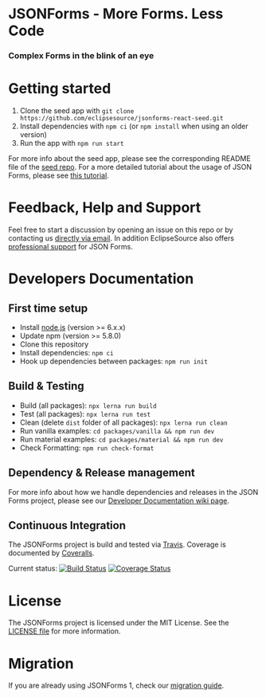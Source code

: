 # JSONForms - More Forms. Less Code
### Complex Forms in the blink of an eye

# Getting started
1. Clone the seed app with `git clone https://github.com/eclipsesource/jsonforms-react-seed.git`
2. Install dependencies with `npm ci` (or `npm install` when using an older version)
3. Run the app with `npm run start`

For more info about the seed app, please see the corresponding README file of the [seed repo](https://github.com/eclipsesource/jsonforms-react-seed).
For a more detailed tutorial about the usage of JSON Forms, please see [this tutorial](http://jsonforms.io/docs/tutorial).

# Feedback, Help and Support
Feel free to start a discussion by opening an issue on this repo or by contacting us [directly via email](mailto:jsonforms@eclipsesource.com?subject=JSON%20Forms).
In addition EclipseSource also offers [professional support](https://jsonforms.io/support) for JSON Forms.

# Developers Documentation

## First time setup
* Install [node.js](https://nodejs.org/) (version >= 6.x.x)
* Update npm (version >= 5.8.0)
* Clone this repository
* Install dependencies: `npm ci`
* Hook up dependencies between packages: `npm run init`

## Build & Testing
* Build (all packages): `npx lerna run build`
* Test (all packages): `npx lerna run test`
* Clean (delete `dist` folder of all packages): `npx lerna run clean`
* Run vanilla examples: `cd packages/vanilla && npm run dev`
* Run material examples: `cd packages/material && npm run dev`
* Check Formatting: `npm run check-format`

## Dependency & Release management
For more info about how we handle dependencies and releases in the JSON Forms project, please see our [Developer Documentation wiki page](https://github.com/eclipsesource/jsonforms/wiki/Developer-documentation). 

## Continuous Integration
The JSONForms project is build and tested via [Travis](https://travis-ci.org/). Coverage is documented by [Coveralls](https://coveralls.io).

Current status: [![Build Status](https://travis-ci.org/eclipsesource/jsonforms.svg?branch=master)](https://travis-ci.org/eclipsesource/jsonforms) [![Coverage Status](https://coveralls.io/repos/eclipsesource/jsonforms/badge.svg?branch=master&service=github)](https://coveralls.io/github/eclipsesource/jsonforms?branch=master)

# License
The JSONForms project is licensed under the MIT License. See the [LICENSE file](https://github.com/eclipsesource/jsonforms/blob/master/LICENSE) for more information.

# Migration
If you are already using JSONForms 1, check our [migration guide](https://github.com/eclipsesource/jsonforms/blob/master/MIGRATION.md).
